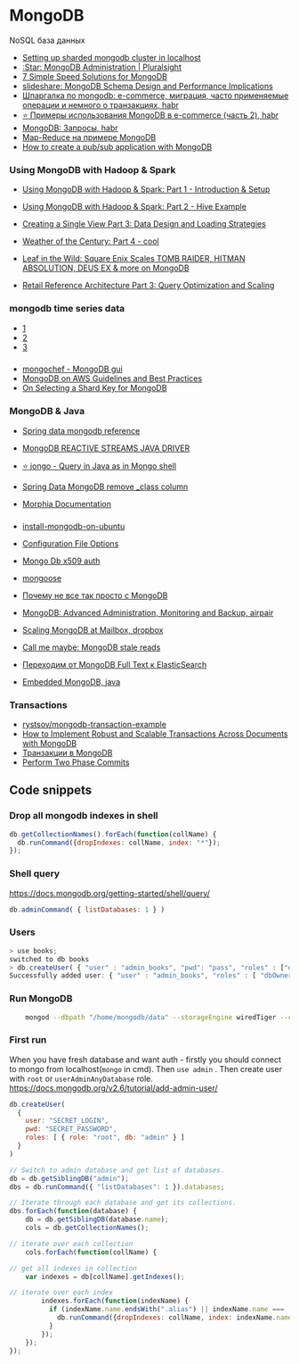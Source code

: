 # MongoDB
NoSQL база данных

 - [Setting up sharded mongodb cluster in localhost](http://www.javacodegeeks.com/2015/02/setting-up-sharded-mongodb-cluster-in-localhost.html)
 - [:Star: MongoDB Administration | Pluralsight](https://www.pluralsight.com/courses/mongodb-administration)
 - [7 Simple Speed Solutions for MongoDB](https://www.sitepoint.com/7-simple-speed-solutions-mongodb/)
 - [slideshare: MongoDB Schema Design and Performance Implications](https://www.slideshare.net/slideshow/embed_code/63344065)
 - [Шпаргалка по mongodb: e-commerce, миграция, часто применяемые операции и немного о транзакциях, habr](http://habrahabr.ru/post/259219/)
 - [:star: Примеры использования MongoDB в e-commerce (часть 2), habr](http://habrahabr.ru/post/260291/)
 - [MongoDB: Запросы, habr](http://habrahabr.ru/post/134590/)
 - [Map-Reduce на примере MongoDB](http://habrahabr.ru/post/184130/)
 - [How to create a pub/sub application with MongoDB](http://tugdualgrall.blogspot.ru/2015/01/how-to-create-pubsub-application-with.html?m=1)

### Using MongoDB with Hadoop & Spark
 - [Using MongoDB with Hadoop & Spark: Part 1 - Introduction & Setup](https://www.mongodb.com/blog/post/using-mongodb-hadoop-spark-part-1-introduction-setup)
 - [Using MongoDB with Hadoop & Spark: Part 2 - Hive Example](https://www.mongodb.com/blog/post/using-mongodb-hadoop-spark-part-2-hive-example)
 - [Creating a Single View Part 3: Data Design and Loading Strategies](https://www.mongodb.com/blog/post/creating-single-view-part-3-data-design-and-loading-strategies)
 - [Weather of the Century: Part 4 - cool](https://www.mongodb.com/blog/post/weather-century-part-4)

 - [Leaf in the Wild: Square Enix Scales TOMB RAIDER, HITMAN ABSOLUTION, DEUS EX & more on MongoDB](https://www.mongodb.com/blog/post/leaf-in-the-wild-square-enix-scales-tomb-raider-hitman-absolution-deus-ex-and-more-on-mongodb)
 - [Retail Reference Architecture Part 3: Query Optimization and Scaling](https://www.mongodb.com/blog/post/retail-reference-architecture-part-3-query-optimization-and-scaling)

### mongodb time series data
 - [1](http://blog.mongodb.org/post/65517193370/schema-design-for-time-series-data-in-mongodb)
 - [2](https://www.mongodb.com/presentations/mongodb-time-series-data-part-2-analyzing-time-series-data-using-aggregation-framework)
 - [3](https://www.mongodb.com/presentations/mongodb-time-series-data-part-3-sharding)

###
 - [mongochef - MongoDB gui](http://3t.io/blog/mongodb-aggregation-queries-easily-mongochef/)
 - [MongoDB on AWS Guidelines and Best Practices ](http://d0.awsstatic.com/whitepapers/AWS_NoSQL_MongoDB.pdf)
 - [On Selecting a Shard Key for MongoDB](https://www.mongodb.com/blog/post/on-selecting-a-shard-key-for-mongodb)

### MongoDB & Java
 - [Spring data mongodb reference](http://docs.spring.io/spring-data/mongodb/docs/current/reference/html/)
 - [MongoDB REACTIVE STREAMS JAVA DRIVER](http://mongodb.github.io/mongo-java-driver-reactivestreams/1.2/getting-started/quick-tour-primer/)
 - [:star: jongo - Query in Java as in Mongo shell](http://jongo.org/)

 - [Spring Data MongoDB remove _class column](http://www.mkyong.com/mongodb/spring-data-mongodb-remove-_class-column/)
 - [Morphia Documentation](http://mongodb.github.io/morphia/1.2/)

###
 - [install-mongodb-on-ubuntu](http://docs.mongodb.org/manual/tutorial/install-mongodb-on-ubuntu/)
 - [Configuration File Options](http://docs.mongodb.org/manual/reference/configuration-options/#dbpath)
 - [Mongo Db x509 auth](http://docs.mongodb.org/manual/tutorial/configure-x509-client-authentication/#x509-client-authentication)
 - [mongoose](https://github.com/Automattic/mongoose)
 - [Почему не все так просто с MongoDB](http://habrahabr.ru/post/265747/)
 - [MongoDB: Advanced Administration, Monitoring and Backup, airpair](https://www.airpair.com/mongodb/posts/mongodb-advanced-administration-mon-and-backup)
 - [Scaling MongoDB at Mailbox, dropbox](https://blogs.dropbox.com/tech/2013/09/scaling-mongodb-at-mailbox/)
 - [Call me maybe: MongoDB stale reads](https://aphyr.com/posts/322-call-me-maybe-mongodb-stale-reads)
 - [Переходим от MongoDB Full Text к ElasticSearch](http://habrahabr.ru/company/likeastore/blog/223109/)

 - [Embedded MongoDB, java](https://github.com/flapdoodle-oss/de.flapdoodle.embed.mongo)

### Transactions
 - [rystsov/mongodb-transaction-example](https://github.com/rystsov/mongodb-transaction-example)
 - [How to Implement Robust and Scalable Transactions Across Documents with MongoDB](https://dzone.com/articles/how-implement-robust-and)
 - [Транзакции в MongoDB](https://habrahabr.ru/post/153321/)
 - [Perform Two Phase Commits](https://docs.mongodb.org/manual/tutorial/perform-two-phase-commits/)

## Code snippets

### Drop all mongodb indexes in shell
```js
db.getCollectionNames().forEach(function(collName) {
  db.runCommand({dropIndexes: collName, index: "*"});
});
```

### Shell query
https://docs.mongodb.org/getting-started/shell/query/
```js
db.adminCommand( { listDatabases: 1 } )
```

### Users

```js
> use books;
switched to db books
> db.createUser( { "user" : "admin_books", "pwd": "pass", "roles" : ["dbOwner"] } )
Successfully added user: { "user" : "admin_books", "roles" : [ "dbOwner" ] }
```

### Run MongoDB
```bash
    mongod --dbpath "/home/mongodb/data" --storageEngine wiredTiger --config "/home/mongodb/mongodb.conf" --logpath "/home/mongodb/logs/main.log" --fork --bind_ip 0.0.0.0
```

### First run
When you have fresh database and want auth - firstly you should connect to mongo from localhost(`mongo` in cmd).
Then `use admin` . Then create user with `root` or `userAdminAnyDatabase` role.
https://docs.mongodb.org/v2.6/tutorial/add-admin-user/

```js
db.createUser(
  {
    user: "SECRET_LOGIN",
    pwd: "SECRET_PASSWORD",
    roles: [ { role: "root", db: "admin" } ]
  }
)
```

```js
// Switch to admin database and get list of databases.
db = db.getSiblingDB("admin");
dbs = db.runCommand({ "listDatabases": 1 }).databases;

// Iterate through each database and get its collections.
dbs.forEach(function(database) {
    db = db.getSiblingDB(database.name);
    cols = db.getCollectionNames();

// iterate over each collection
    cols.forEach(function(collName) {

// get all indexes in collection   
    var indexes = db[collName].getIndexes();

// iterate over each index    	
        indexes.forEach(function(indexName) {
          if (indexName.name.endsWith(".alias") || indexName.name === 'alias' ){
            db.runCommand({dropIndexes: collName, index: indexName.name});
          }
        });
	});
});
```
